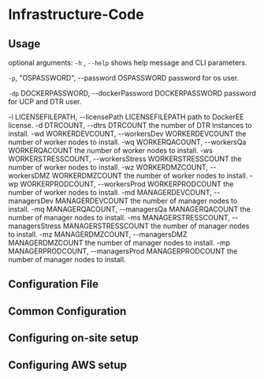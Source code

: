 # Infrastructure-Code 

## Usage

optional arguments:
  `-h` , `--help`            shows help message and CLI parameters. 
  
  `-p`, "OSPASSWORD", --password OSPASSWORD
                    password for os user.
                        
  `-dp` DOCKERPASSWORD, --dockerPassword DOCKERPASSWORD
                        password for UCP and DTR user.
                        
  -l LICENSEFILEPATH, --licensePath LICENSEFILEPATH
                        path to DockerEE license.
  -d DTRCOUNT, --dtrs DTRCOUNT
                        the number of DTR instances to install.
  -wd WORKERDEVCOUNT, --workersDev WORKERDEVCOUNT
                        the number of worker nodes to install.
  -wq WORKERQACOUNT, --workersQa WORKERQACOUNT
                        the number of worker nodes to install.
  -ws WORKERSTRESSCOUNT, --workersStress WORKERSTRESSCOUNT
                        the number of worker nodes to install.
  -wz WORKERDMZCOUNT, --workersDMZ WORKERDMZCOUNT
                        the number of worker nodes to install.
  -wp WORKERPRODCOUNT, --workersProd WORKERPRODCOUNT
                        the number of worker nodes to install.
  -md MANAGERDEVCOUNT, --managersDev MANAGERDEVCOUNT
                        the number of manager nodes to install.
  -mq MANAGERQACOUNT, --managersQa MANAGERQACOUNT
                        the number of manager nodes to install.
  -ms MANAGERSTRESSCOUNT, --managersStress MANAGERSTRESSCOUNT
                        the number of manager nodes to install.
  -mz MANAGERDMZCOUNT, --managersDMZ MANAGERDMZCOUNT
                        the number of manager nodes to install.
  -mp MANAGERPRODCOUNT, --managersProd MANAGERPRODCOUNT
                        the number of manager nodes to install.
                        
## Configuration File

## Common Configuration 

## Configuring on-site setup 

## Configuring AWS setup
